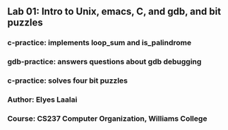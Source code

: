 ## Lab 01: Intro to Unix, emacs, C, and gdb, and bit puzzles

### c-practice: implements loop_sum and is_palindrome
### gdb-practice: answers questions about gdb debugging
### c-practice: solves four bit puzzles

### Author: Elyes Laalai
### Course: CS237 Computer Organization, Williams College
